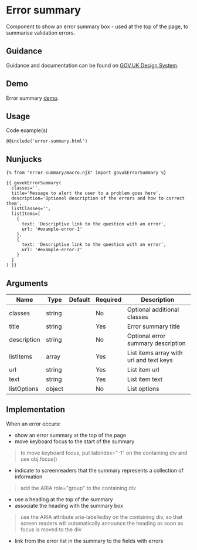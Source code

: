 # Error summary

Component to show an error summary box - used at the top of the page, to summarise validation errors.

## Guidance

Guidance and documentation can be found on [GOV.UK Design System](linkgoeshere).

## Demo

Error summary [demo](error-summary.html).

## Usage

Code example(s)

```
@@include('error-summary.html')
```

## Nunjucks

```
{% from "error-summary/macro.njk" import govukErrorSummary %}

{{ govukErrorSummary(
  classes='',
  title='Message to alert the user to a problem goes here',
  description='Optional description of the errors and how to correct them',
  listClasses='',
  listItems=[
    {
      text: 'Descriptive link to the question with an error',
      url: '#example-error-1'
    },
    {
      text: 'Descriptive link to the question with an error',
      url: '#example-error-2'
    }
  ]
) }}
```

## Arguments

| Name        | Type   | Default | Required | Description
|---          |---     |---      |---       |---
| classes     | string |         | No       | Optional additional classes
| title       | string |         | Yes      | Error summary title
| description | string |         | No       | Optional error summary description
| listItems   | array  |         | Yes      | List items array with url and text keys
| url         | string |         | Yes      | List item url
| text        | string |         | Yes      | List item text
| listOptions | object |         | No       | List options

<!--
## Installation

```
npm install --save @govuk-frontend/error-summary
```
-->

## Implementation

When an error occurs:

* show an error summary at the top of the page
* move keyboard focus to the start of the summary

> to move keyboard focus, put tabindex="-1" on the containing div and use obj.focus()

* indicate to screenreaders that the summary represents a collection of information

> add the ARIA role="group" to the containing div

* use a heading at the top of the summary
* associate the heading with the summary box

> use the ARIA attribute aria-labelledby on the containing div, so that screen readers will automatically announce the
> heading as soon as focus is moved to the div

* link from the error list in the summary to the fields with errors
